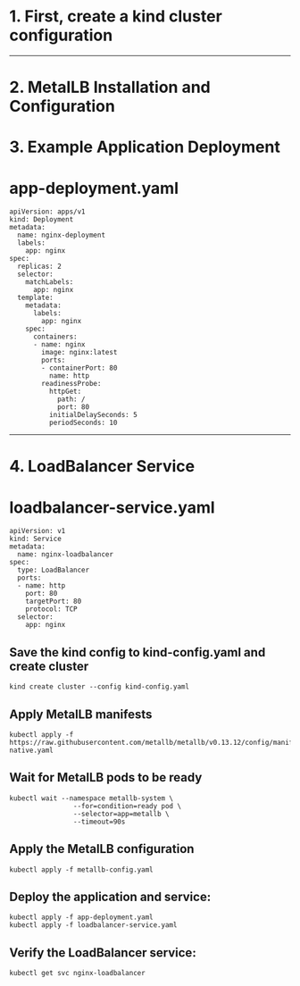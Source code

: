 # 1. First, create a kind cluster configuration

---
# 2. MetalLB Installation and Configuration

# 3. Example Application Deployment
# app-deployment.yaml
```
apiVersion: apps/v1
kind: Deployment
metadata:
  name: nginx-deployment
  labels:
    app: nginx
spec:
  replicas: 2
  selector:
    matchLabels:
      app: nginx
  template:
    metadata:
      labels:
        app: nginx
    spec:
      containers:
      - name: nginx
        image: nginx:latest
        ports:
        - containerPort: 80
          name: http
        readinessProbe:
          httpGet:
            path: /
            port: 80
          initialDelaySeconds: 5
          periodSeconds: 10
```
---
# 4. LoadBalancer Service
# loadbalancer-service.yaml
```
apiVersion: v1
kind: Service
metadata:
  name: nginx-loadbalancer
spec:
  type: LoadBalancer
  ports:
  - name: http
    port: 80
    targetPort: 80
    protocol: TCP
  selector:
    app: nginx
```
## Save the kind config to kind-config.yaml and create cluster
```
kind create cluster --config kind-config.yaml
```
## Apply MetalLB manifests
```
kubectl apply -f https://raw.githubusercontent.com/metallb/metallb/v0.13.12/config/manifests/metallb-native.yaml
```
## Wait for MetalLB pods to be ready
```
kubectl wait --namespace metallb-system \
                --for=condition=ready pod \
                --selector=app=metallb \
                --timeout=90s
```
## Apply the MetalLB configuration
```
kubectl apply -f metallb-config.yaml
```

## Deploy the application and service:

```
kubectl apply -f app-deployment.yaml
kubectl apply -f loadbalancer-service.yaml
```

## Verify the LoadBalancer service:

```
kubectl get svc nginx-loadbalancer
```
